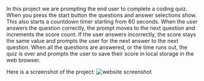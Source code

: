 In this project we are prompting the end user to complete a coding quiz.
When you press the start button the questions and answer selections show.
This also starts a countdown timer starting from 60 seconds.
When the user answers the question correctly, the prompt moves to the next question and increments the score count.
If the user answers incorrectly, the score stays the same value and prompts the user for the next answer to the next question.
When all the questions are answered, or the time runs out, the quiz is over and prompts the user to save their score in local storage in the web browser.

Here is a screenshot of the project:
![website screenshot](https://user-images.githubusercontent.com/46511972/131199513-40450bb7-26a1-4455-abc0-5ce2e487ac4a.png)

